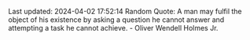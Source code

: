 Last updated: 2024-04-02 17:52:14
Random Quote: A man may fulfil the object of his existence by asking a question he cannot answer and attempting a task he cannot achieve. - Oliver Wendell Holmes Jr.